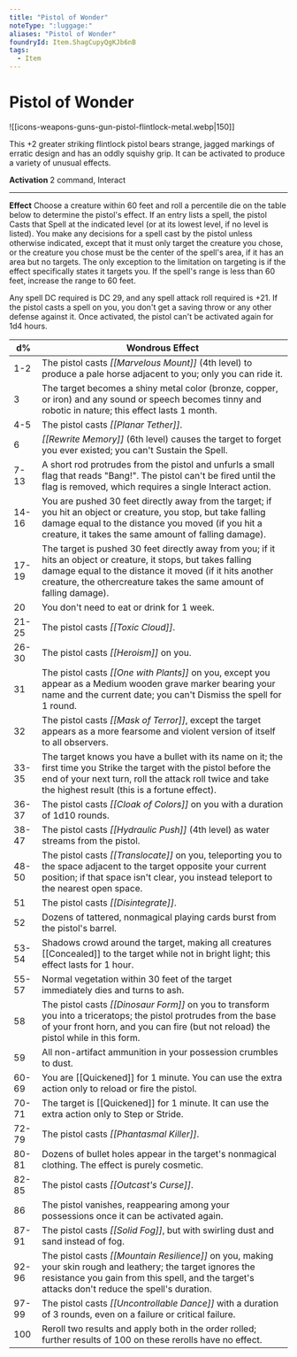 ```yaml
---
title: "Pistol of Wonder"
noteType: ":luggage:"
aliases: "Pistol of Wonder"
foundryId: Item.ShagCupyQgKJb6nB
tags:
  - Item
---
```


# Pistol of Wonder
![[icons-weapons-guns-gun-pistol-flintlock-metal.webp|150]]

This +2 greater striking flintlock pistol bears strange, jagged markings of erratic design and has an oddly squishy grip. It can be activated to produce a variety of unusual effects.

**Activation** 2 command, Interact

* * *

**Effect** Choose a creature within 60 feet and roll a percentile die on the table below to determine the pistol's effect. If an entry lists a spell, the pistol Casts that Spell at the indicated level (or at its lowest level, if no level is listed). You make any decisions for a spell cast by the pistol unless otherwise indicated, except that it must only target the creature you chose, or the creature you chose must be the center of the spell's area, if it has an area but no targets. The only exception to the limitation on targeting is if the effect specifically states it targets you. If the spell's range is less than 60 feet, increase the range to 60 feet.

Any spell DC required is DC 29, and any spell attack roll required is +21. If the pistol casts a spell on you, you don't get a saving throw or any other defense against it. Once activated, the pistol can't be activated again for 1d4 hours.

| d% | Wondrous Effect |
| --- | --- |
| 1-2 | The pistol casts _[[Marvelous Mount]]_ (4th level) to produce a pale horse adjacent to you; only you can ride it. |
| 3 | The target becomes a shiny metal color (bronze, copper, or iron) and any sound or speech becomes tinny and robotic in nature; this effect lasts 1 month. |
| 4-5 | The pistol casts _[[Planar Tether]]_. |
| 6 | _[[Rewrite Memory]]_ (6th level) causes the target to forget you ever existed; you can't Sustain the Spell. |
| 7-13 | A short rod protrudes from the pistol and unfurls a small flag that reads "Bang!". The pistol can't be fired until the flag is removed, which requires a single Interact action. |
| 14-16 | You are pushed 30 feet directly away from the target; if you hit an object or creature, you stop, but take falling damage equal to the distance you moved (if you hit a creature, it takes the same amount of falling damage). |
| 17-19 | The target is pushed 30 feet directly away from you; if it hits an object or creature, it stops, but takes falling damage equal to the distance it moved (if it hits another creature, the othercreature takes the same amount of falling damage). |
| 20 | You don't need to eat or drink for 1 week. |
| 21-25 | The pistol casts _[[Toxic Cloud]]_. |
| 26-30 | The pistol casts _[[Heroism]]_ on you. |
| 31 | The pistol casts _[[One with Plants]]_ on you, except you appear as a Medium wooden grave marker bearing your name and the current date; you can't Dismiss the spell for 1 round. |
| 32 | The pistol casts _[[Mask of Terror]]_, except the target appears as a more fearsome and violent version of itself to all observers. |
| 33-35 | The target knows you have a bullet with its name on it; the first time you Strike the target with the pistol before the end of your next turn, roll the attack roll twice and take the highest result (this is a fortune effect). |
| 36-37 | The pistol casts _[[Cloak of Colors]]_ on you with a duration of 1d10 rounds. |
| 38-47 | The pistol casts _[[Hydraulic Push]]_ (4th level) as water streams from the pistol. |
| 48-50 | The pistol casts _[[Translocate]]_ on you, teleporting you to the space adjacent to the target opposite your current position; if that space isn't clear, you instead teleport to the nearest open space. |
| 51 | The pistol casts _[[Disintegrate]]_. |
| 52 | Dozens of tattered, nonmagical playing cards burst from the pistol's barrel. |
| 53-54 | Shadows crowd around the target, making all creatures [[Concealed]] to the target while not in bright light; this effect lasts for 1 hour. |
| 55-57 | Normal vegetation within 30 feet of the target immediately dies and turns to ash. |
| 58 | The pistol casts _[[Dinosaur Form]]_ on you to transform you into a triceratops; the pistol protrudes from the base of your front horn, and you can fire (but not reload) the pistol while in this form. |
| 59 | All non-artifact ammunition in your possession crumbles to dust. |
| 60-69 | You are [[Quickened]] for 1 minute. You can use the extra action only to reload or fire the pistol. |
| 70-71 | The target is [[Quickened]] for 1 minute. It can use the extra action only to Step or Stride. |
| 72-79 | The pistol casts _[[Phantasmal Killer]]_. |
| 80-81 | Dozens of bullet holes appear in the target's nonmagical clothing. The effect is purely cosmetic. |
| 82-85 | The pistol casts _[[Outcast's Curse]]_. |
| 86 | The pistol vanishes, reappearing among your possessions once it can be activated again. |
| 87-91 | The pistol casts _[[Solid Fog]]_, but with swirling dust and sand instead of fog. |
| 92-96 | The pistol casts _[[Mountain Resilience]]_ on you, making your skin rough and leathery; the target ignores the resistance you gain from this spell, and the target's attacks don't reduce the spell's duration. |
| 97-99 | The pistol casts _[[Uncontrollable Dance]]_ with a duration of 3 rounds, even on a failure or critical failure. |
| 100 | Reroll two results and apply both in the order rolled; further results of 100 on these rerolls have no effect. |
